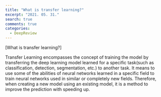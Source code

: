 ```yaml
---
title: "What is transfer learning?"
excerpt: "2021. 05. 31."
search: true
comments: true
categories: 
  - DeepReview
---
```


[What is transfer learning?]

Transfer Learning encompasses the concept of training the model by transferring the deep learning model learned for a specific task(such as classification, detection, segmentation, etc.) to another task.
It means to use some of the abilities of neural networks learned in a specific field to train neural networks used in similar or completely new fields.
Therefore, when creating a new model using an existing model, it is a method to improve the prediction with speeding up.
